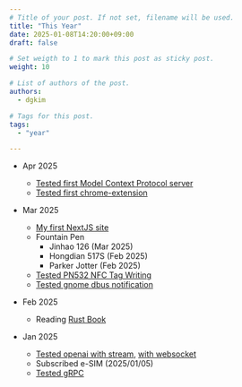 ```yaml
---
# Title of your post. If not set, filename will be used.
title: "This Year"
date: 2025-01-08T14:20:00+09:00
draft: false

# Set weigth to 1 to mark this post as sticky post.
weight: 10

# List of authors of the post.
authors:
  - dgkim

# Tags for this post.
tags:
  - "year"

---
```


- Apr 2025
  - [Tested first Model Context Protocol server](https://github.com/deokgonkim/example/tree/main/mcp/first)
  - [Tested first chrome-extension](https://github.com/deokgonkim/example/tree/main/chrome-extension/wanted-filter-extension)

- Mar 2025
  - [My first NextJS site](https://next.dgkim.net/)
  - Fountain Pen
    - Jinhao 126 (Mar 2025)
    - Hongdian 517S (Feb 2025)
    - Parker Jotter (Feb 2025)
  - [Tested PN532 NFC Tag Writing](https://github.com/deokgonkim/example/blob/main/arduino/pn532_url/pn532_url.ino)
  - [Tested gnome dbus notification](https://github.com/deokgonkim/example/blob/main/gnome/gjs/dbus-test/notification-and-launch.gjs)

- Feb 2025
  - Reading [Rust Book](https://doc.rust-lang.org/book/)

- Jan 2025
  - [Tested openai with stream](https://github.com/deokgonkim/example/tree/main/openai/streaming), [with websocket](https://github.com/deokgonkim/example/tree/main/openai/streaming-websocket)
  - Subscribed e-SIM (2025/01/05)
  - [Tested gRPC](https://github.com/deokgonkim/example/tree/main/helloworld/grpc)
